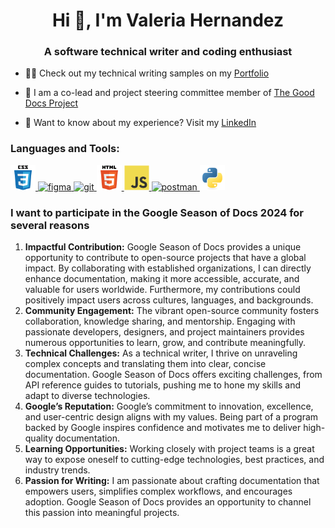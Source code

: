 <h1 align="center">Hi 👋, I'm Valeria Hernandez</h1>
<h3 align="center">A software technical writer and coding enthusiast</h3>

- 👨‍💻 Check out my technical writing samples on my [Portfolio](https://valeriahhdez.popsy.site/porfolio)

- 🐙 I am a co-lead and project steering committee member of [The Good Docs Project](https://thegooddocsproject.dev/)

- 📄 Want to know about my experience? Visit my [LinkedIn](https://www.linkedin.com/in/valeriahhdez/)

<h3 align="left">Languages and Tools:</h3>
<p align="left"> <a href="https://www.w3schools.com/css/" target="_blank" rel="noreferrer"> 
  <img src="https://raw.githubusercontent.com/devicons/devicon/master/icons/css3/css3-original-wordmark.svg" alt="css3" width="40" height="40"/> </a> 
  <a href="https://www.figma.com/" target="_blank" rel="noreferrer"> 
    <img src="https://www.vectorlogo.zone/logos/figma/figma-icon.svg" alt="figma" width="40" height="40"/> </a> 
  <a href="https://git-scm.com/" target="_blank" rel="noreferrer"> 
    <img src="https://www.vectorlogo.zone/logos/git-scm/git-scm-icon.svg" alt="git" width="40" height="40"/> </a> 
  <a href="https://www.w3.org/html/" target="_blank" rel="noreferrer"> 
    <img src="https://raw.githubusercontent.com/devicons/devicon/master/icons/html5/html5-original-wordmark.svg" alt="html5" width="40" height="40"/> </a> 
  <a href="https://developer.mozilla.org/en-US/docs/Web/JavaScript" target="_blank" rel="noreferrer"> 
    <img src="https://raw.githubusercontent.com/devicons/devicon/master/icons/javascript/javascript-original.svg" alt="javascript" width="40" height="40"/> </a> 
  <a href="https://postman.com" target="_blank" rel="noreferrer"> 
    <img src="https://www.vectorlogo.zone/logos/getpostman/getpostman-icon.svg" alt="postman" width="40" height="40"/> </a> 
  <a href="https://www.python.org" target="_blank" rel="noreferrer"> 
    <img src="https://raw.githubusercontent.com/devicons/devicon/master/icons/python/python-original.svg" alt="python" width="40" height="40"/> </a> </p>


<h3> I want to participate in the Google Season of Docs 2024 for several reasons</h3>

<ol>
  <li><strong>Impactful Contribution:</strong> Google Season of Docs provides a unique opportunity to contribute to open-source projects that have a global impact. 
    By collaborating with established organizations, I can directly enhance documentation, making it more accessible, accurate, and valuable for users worldwide. Furthermore, my contributions could positively impact users across cultures, 
    languages, and backgrounds.
</li>
  <li><strong>Community Engagement:</strong> The vibrant open-source community fosters collaboration, knowledge sharing, and mentorship. Engaging with passionate developers, designers, and project maintainers 
    provides numerous opportunities to learn, grow, and contribute meaningfully.</li>
  <li><strong>Technical Challenges:</strong> As a technical writer, I thrive on unraveling complex concepts and translating them into clear, concise documentation. 
    Google Season of Docs offers exciting challenges, from API reference guides to tutorials, pushing me to hone my skills and adapt to diverse technologies.</li>
  <li><strong>Google’s Reputation:</strong> Google’s commitment to innovation, excellence, and user-centric design aligns with my values. 
    Being part of a program backed by Google inspires confidence and motivates me to deliver high-quality documentation.</li>
  <li><strong>Learning Opportunities:</strong> Working closely with project teams is a great way to expose oneself to cutting-edge technologies, best practices, and industry trends.</li>
  <li><strong>Passion for Writing:</strong> I am passionate about crafting documentation that empowers users, simplifies complex workflows, and encourages adoption. 
    Google Season of Docs provides an opportunity to channel this passion into meaningful projects.</li>
</ol>

